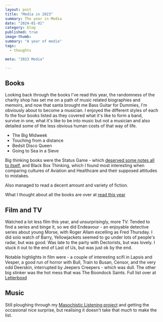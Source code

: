 ```yaml
---
layout: post
title: "Media in 2023"
summary: The year in Media
date: "2024-01-01"
category: blog
published: true
image-thumb:
summary: "A year of media"
tags:
  - thoughts

meta: "2023 Media"

---
```


## Books

Looking back through the books I've read this year, the randomness of the charity shop has set me on a path of music related biographies and memoirs, and now that santa brought me Bass Guitar for Dummies, I'm obviously about to become a musician. I enjoyed the different styles of each fo the four books listed as they covered what it's like to form a band, survive in one, what it's like to be into music but not a musician and also detailed some of the less obvious human costs of that way of life.

- The Big Midweek
- Touching from a distance
- Bedsit Disco Queen
- Going to Sea in a Sieve

Big thinking books were the Status Game - which [deserved some notes all to itself][status], and Black Box Thinking, which I found most interesting when comparing cultures of Aviation and Healthcare and their supposed attitudes to mistakes. 

Also managed to read a decent amount and variety of fiction.

What I thought about all the books are over at [read this year][read]

## Film and TV

Watched a lot less film this year, and unsurprisingly, more TV. Tended to find a series and binge it, so we did Endeavour - an enjoyable detective series about young Morse, with Roger Allam excelling as Fred Thursday. I did solo watch of Barry, Yellowjackets seemed to go under lots of people's radar, but was good. Was late to the party with Dectorists, but was lovely. I stuck it out to the end of Last of Us, but was just ok by the end.

Notable highlights in film were - a couple of interesting scifi in Lapsis and Vesper, a good run of horror with Bull, Train to Busan, Censor, and the very odd Deerskin, interrupted by Jeepers Creepers - which was dull.  The other big stinker was the hot mess that was The Boondock Saints. Full list over at [Letterboxd][watched]

## Music

Still ploughing through my [Masochistic Listening project][music] and getting the occasional nice surprise, but realising it doesn't take that much to make the list.

[read]: /reading/2023/
[watched]: https://letterboxd.com/mearso/films/diary/
[music]: /blog/1001-Albums-Progress.html
[status]: /sketchnotes/the-status-game.html